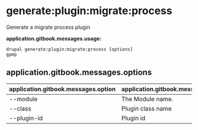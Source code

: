 # generate:plugin:migrate:process
Generate a migrate process plugin

**application.gitbook.messages.usage:**
```
drupal generate:plugin:migrate:process [options]
gpmp
```

## application.gitbook.messages.options
application.gitbook.messages.option | application.gitbook.messages.details
-------|-------------
--module | The Module name.
--class | Plugin class name
--plugin-id | Plugin id
